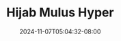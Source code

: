 --- 
title: "Hijab Mulus Hyper"
description: "nonton  video bokep Hijab Mulus Hyper ig durasi panjang  "
date: 2024-11-07T05:04:32-08:00
file_code: "ut2wq1rn8jur"
draft: false
cover: "ad4lleav0mpbq8dc.jpg"
tags: ["Hijab", "Mulus", "Hyper", "bokep-indo", "bokep-viral", "bokep-ig"]
length: 209
fld_id: "1235739"
foldername: "Asupan Hijab"
categories: ["Asupan Hijab"]
views: 89
---